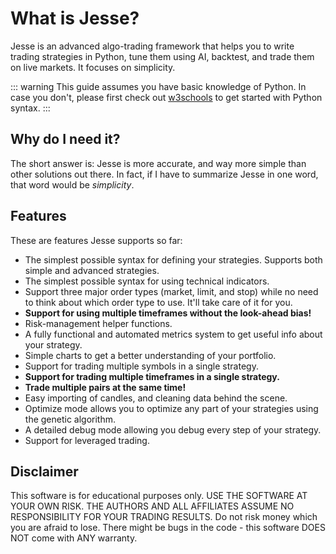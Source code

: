 # What is Jesse?

Jesse is an advanced algo-trading framework that helps you to write trading strategies in Python, tune them using AI, backtest, and trade them on live markets. It focuses on simplicity.

::: warning
This guide assumes you have basic knowledge of Python. In case you don't, please first check out [w3schools](https://www.w3schools.com/python/default.asp) to get started with Python syntax.
:::

## Why do I need it?

The short answer is: Jesse is more accurate, and way more simple than other solutions out there. In fact, if I have to summarize Jesse in one word, that word would be _simplicity_.

<!--
## How it works

TODO... -->

## Features

These are features Jesse supports so far:

-   The simplest possible syntax for defining your strategies. Supports both simple and advanced strategies.
-   The simplest possible syntax for using technical indicators.
-   Support three major order types (market, limit, and stop) while no need to think about which order type to use. It'll take care of it for you.
-   **Support for using multiple timeframes without the look-ahead bias!**
-   Risk-management helper functions.
-   A fully functional and automated metrics system to get useful info about your strategy.
-   Simple charts to get a better understanding of your portfolio.
-   Support for trading multiple symbols in a single strategy.
-   **Support for trading multiple timeframes in a single strategy.**
-   **Trade multiple pairs at the same time!**
-   Easy importing of candles, and cleaning data behind the scene.
-   Optimize mode allows you to optimize any part of your strategies using the genetic algorithm. 
-   A detailed debug mode allowing you debug every step of your strategy.
- Support for leveraged trading. 

## Disclaimer
This software is for educational purposes only. USE THE SOFTWARE AT YOUR OWN RISK. THE AUTHORS AND ALL AFFILIATES ASSUME NO RESPONSIBILITY FOR YOUR TRADING RESULTS. Do not risk money which you are afraid to lose. There might be bugs in the code - this software DOES NOT come with ANY warranty.
